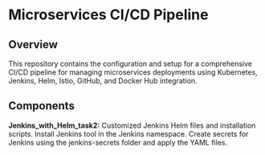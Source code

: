 # Microservices CI/CD Pipeline
## Overview
This repository contains the configuration and setup for a comprehensive CI/CD pipeline for managing microservices deployments using Kubernetes, Jenkins, Helm, Istio, GitHub, and Docker Hub integration.

## Components
**Jenkins_with_Helm_task2:**
Customized Jenkins Helm files and installation scripts.
Install Jenkins tool in the Jenkins namespace.
Create secrets for Jenkins using the jenkins-secrets folder and apply the YAML files.

